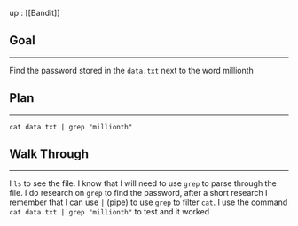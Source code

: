 up : [[Bandit]]
## Goal
---
Find the password stored in the `data.txt` next to the word millionth
## Plan
---
`cat data.txt | grep "millionth"`

## Walk Through
---
I `ls` to see the file. I know that I will need to use `grep` to parse through the file.
I do research on `grep` to find the password, after a short research I remember that I can use `|` (pipe) to use `grep` to filter `cat`.
I use the command `cat data.txt | grep "millionth"` to test and it worked
